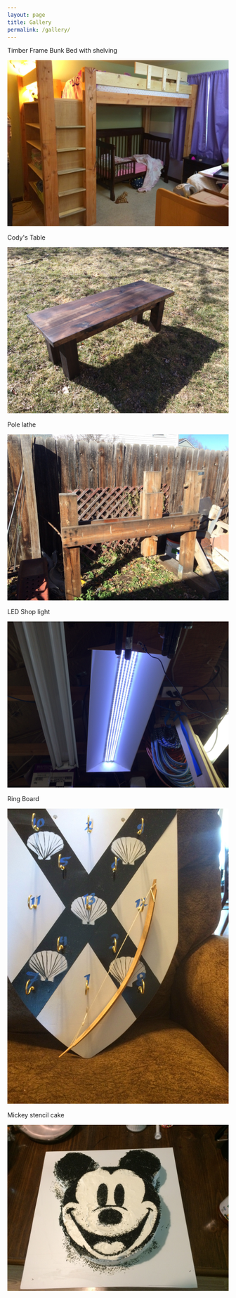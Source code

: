 ```yaml
---
layout: page
title: Gallery
permalink: /gallery/
---
```


Timber Frame Bunk Bed with shelving

![](/pictures/bunkbed/IMG_1303.jpg)


Cody's Table


![Cody's Table](/pictures/CodyCoffeeFinal.jpg)


Pole lathe


<img src="/pictures/lathe.jpg" style="transform:rotate(0deg);">


LED Shop light


<img src="/pictures/shoplight1.jpg" style="transform:rotate(360deg);">


Ring Board


![Ring Board](/pictures/ringboard2.jpg)


Mickey stencil cake


![Mickey cake](/pictures/mickeycake180.jpg)
